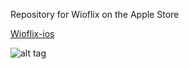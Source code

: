 Repository for Wioflix on the Apple Store


[Wioflix-ios](https://itunes.apple.com/us/app/wioflix/id957204575?mt=8&ign-mpt=uo%3D4)


![alt tag](https://github.com/ltalhouarne/wioflix-ios/blob/master/www/images/ios.png)

